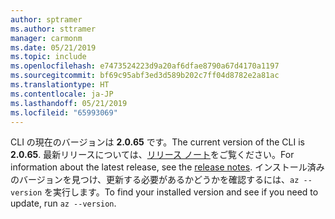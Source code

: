```yaml
---
author: sptramer
ms.author: sttramer
manager: carmonm
ms.date: 05/21/2019
ms.topic: include
ms.openlocfilehash: e7473524223d9a20af6dfae8790a67d4170a1197
ms.sourcegitcommit: bf69c95abf3ed3d589b202c7ff04d8782e2a81ac
ms.translationtype: HT
ms.contentlocale: ja-JP
ms.lasthandoff: 05/21/2019
ms.locfileid: "65993069"
---
```

<span data-ttu-id="42321-101">CLI の現在のバージョンは __2.0.65__ です。</span><span class="sxs-lookup"><span data-stu-id="42321-101">The current version of the CLI is __2.0.65__.</span></span> <span data-ttu-id="42321-102">最新リリースについては、[リリース ノート](../release-notes-azure-cli.md)をご覧ください。</span><span class="sxs-lookup"><span data-stu-id="42321-102">For information about the latest release, see the [release notes](../release-notes-azure-cli.md).</span></span> <span data-ttu-id="42321-103">インストール済みのバージョンを見つけ、更新する必要があるかどうかを確認するには、`az --version` を実行します。</span><span class="sxs-lookup"><span data-stu-id="42321-103">To find your installed version and see if you need to update, run `az --version`.</span></span>
